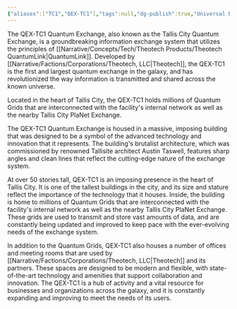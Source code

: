 ```yaml
---
{"aliases":["TC1","QEX-TC1"],"tags":null,"dg-publish":true,"Universal Name":"","permalink":"/narrative/locations/on-planet-locations/tallis/tallis-city/qex-tc-1-quantum-exchange/","dgPassFrontmatter":true}
---
```


The QEX-TC1 Quantum Exchange, also known as the Tallis City Quantum Exchange, is a groundbreaking information exchange system that utilizes the principles of [[Narrative/Concepts/Tech/Theotech Products/Theotech QuantumLink\|QuantumLink]]. Developed by [[Narrative/Factions/Corporations/Theotech, LLC\|Theotech]], the QEX-TC1 is the first and largest quantum exchange in the galaxy, and has revolutionized the way information is transmitted and shared across the known universe.

Located in the heart of Tallis City, the QEX-TC1 holds millions of Quantum Grids that are interconnected with the facility's internal network as well as the nearby Tallis City PlaNet Exchange.

The QEX-TC1 Quantum Exchange is housed in a massive, imposing building that was designed to be a symbol of the advanced technology and innovation that it represents. The building's brutalist architecture, which was commissioned by renowned Tallisite architect Austin Taswell, features sharp angles and clean lines that reflect the cutting-edge nature of the exchange system.

At over 50 stories tall, QEX-TC1 is an imposing presence in the heart of Tallis City. It is one of the tallest buildings in the city, and its size and stature reflect the importance of the technology that it houses. Inside, the building is home to millions of Quantum Grids that are interconnected with the facility's internal network as well as the nearby Tallis City PlaNet Exchange. These grids are used to transmit and store vast amounts of data, and are constantly being updated and improved to keep pace with the ever-evolving needs of the exchange system.

In addition to the Quantum Grids, QEX-TC1 also houses a number of offices and meeting rooms that are used by [[Narrative/Factions/Corporations/Theotech, LLC\|Theotech]] and its partners. These spaces are designed to be modern and flexible, with state-of-the-art technology and amenities that support collaboration and innovation. The QEX-TC1 is a hub of activity and a vital resource for businesses and organizations across the galaxy, and it is constantly expanding and improving to meet the needs of its users.

